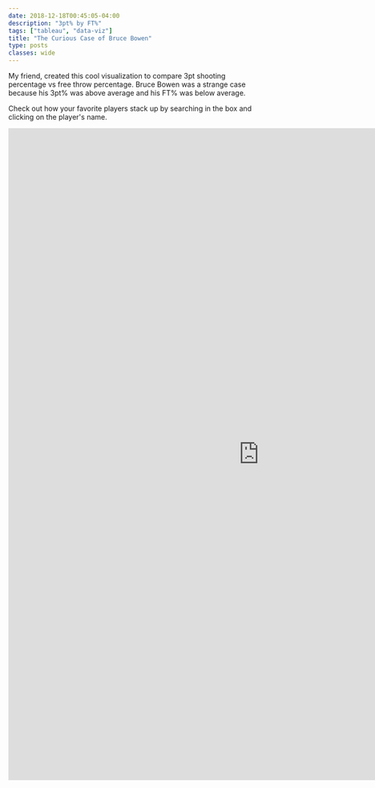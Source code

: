 ```yaml
---
date: 2018-12-18T00:45:05-04:00
description: "3pt% by FT%"
tags: ["tableau", "data-viz"]
title: "The Curious Case of Bruce Bowen"
type: posts
classes: wide
---
```


My friend, created this cool visualization to compare 3pt shooting percentage vs free throw percentage. Bruce Bowen was a strange case because his 3pt% was above average and his FT% was below average. 

Check out how your favorite players stack up by searching in the box and clicking on the player's name.


<iframe seamless frameborder="0" src="https://public.tableau.com/views/MoreyBall/MoreyStats?:embed=y&:display_count=yes&:showVizHome=no" width = '1000' height = '1300' scrolling='yes' ></iframe>